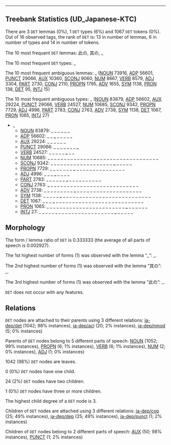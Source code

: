 

--------------------------------------------------------------------------------

## Treebank Statistics (UD_Japanese-KTC)

There are 3 `DET` lemmas (0%), 1 `DET` types (6%) and 1067 `DET` tokens (0%).
Out of 16 observed tags, the rank of `DET` is: 13 in number of lemmas, 6 in number of types and 14 in number of tokens.

The 10 most frequent `DET` lemmas: 此の, 其の, _

The 10 most frequent `DET` types:  _

The 10 most frequent ambiguous lemmas: _ ([NOUN]() 73916, [ADP]() 56601, [PUNCT]() 29066, [AUX]() 10360, [SCONJ]() 9060, [NUM]() 8667, [VERB]() 8579, [ADJ]() 3304, [PART]() 2730, [CONJ]() 2110, [PROPN]() 1795, [ADV]() 1655, [SYM]() 1138, [PRON]() 138, [DET]() 95, [INTJ]() 15)

The 10 most frequent ambiguous types:  _ ([NOUN]() 83879, [ADP]() 56602, [AUX]() 29224, [PUNCT]() 29066, [VERB]() 24527, [NUM]() 10685, [SCONJ]() 9342, [PROPN]() 7729, [ADJ]() 4996, [PART]() 2783, [CONJ]() 2763, [ADV]() 2738, [SYM]() 1138, [DET]() 1067, [PRON]() 1065, [INTJ]() 27)


* _
  * [NOUN]() 83879: <b>_</b> <b>_</b> _ _ _ _ _ _
  * [ADP]() 56602: _ _ <b>_</b> _ _ _ _ _
  * [AUX]() 29224: _ _ _ _ <b>_</b> _ <b>_</b> _
  * [PUNCT]() 29066: _ _ _ _ _ _ _ <b>_</b>
  * [VERB]() 24527: _ _ _ _ _ <b>_</b> _ _
  * [NUM]() 10685: _ _ _ _ _ _ _ _ _ _ _ _ _ _ <b>_</b> _ _ _ _ _ _ _ _ _ _ _ _ _ _ _ _ _ _ _
  * [SCONJ]() 9342: _ _ _ _ _ _ _ _ _ _ _ _ _ _ _ _ _ _ _ <b>_</b> _ _ _ _ _
  * [PROPN]() 7729: <b>_</b> _ _ _ _ <b>_</b> _ _ _ <b>_</b> _ _ _ _ _ _ _ _ _ _ _ _ _ _ _
  * [ADJ]() 4996: _ _ _ <b>_</b> _ _ _ _
  * [PART]() 2783: _ _ _ _ _ _ <b>_</b> _ _ _ _ _ _ _ _ _ _
  * [CONJ]() 2763: <b>_</b> _ _ _ _ _ _ _ _ _ _ _ _ _ _ _ _ _ _ _ _ _ _ _ _ _ _ _
  * [ADV]() 2738: _ _ _ _ _ _ _ _ _ <b>_</b> _ _ _ _ _ _ _ _ _ _ _ _ _ _ _ _ _ _ _ _
  * [SYM]() 1138: _ _ _ _ _ <b>_</b> _ _ _ _ _ _ _ _ _ _ _ _ _ _ _ _ _ _ _ _ _ _ _ _ _ _ _
  * [DET]() 1067: _ _ _ <b>_</b> _ _ _ _ _ _ _ _ _ _ _ _ _ _ _ _ _ _ _ _ _ _ _ _ _ _ _
  * [PRON]() 1065: _ _ _ _ _ _ _ _ _ _ _ _ _ _ _ _ _ _ _ _ _ _ _ _ <b>_</b> _ _ _ _ _ _
  * [INTJ]() 27: _ _ _ _ _ _ _ _ _ _ _ _ _ _ _ _ _ _ _ _ _ _ _ <b>_</b> _ _ _ _ _

## Morphology

The form / lemma ratio of `DET` is 0.333333 (the average of all parts of speech is 0.002927).

The 1st highest number of forms (1) was observed with the lemma “_”: _.

The 2nd highest number of forms (1) was observed with the lemma “其の”: _.

The 3rd highest number of forms (1) was observed with the lemma “此の”: _.

`DET` does not occur with any features.


## Relations

`DET` nodes are attached to their parents using 3 different relations: [ja-dep/det]() (1042; 98% instances), [ja-dep/acl]() (20; 2% instances), [ja-dep/nmod]() (5; 0% instances)

Parents of `DET` nodes belong to 5 different parts of speech: [NOUN]() (1052; 99% instances), [PROPN]() (6; 1% instances), [VERB]() (6; 1% instances), [NUM]() (2; 0% instances), [ADJ]() (1; 0% instances)

1042 (98%) `DET` nodes are leaves.

0 (0%) `DET` nodes have one child.

24 (2%) `DET` nodes have two children.

1 (0%) `DET` nodes have three or more children.

The highest child degree of a `DET` node is 3.

Children of `DET` nodes are attached using 3 different relations: [ja-dep/cop]() (25; 49% instances), [ja-dep/dep]() (25; 49% instances), [ja-dep/punct]() (1; 2% instances)

Children of `DET` nodes belong to 2 different parts of speech: [AUX]() (50; 98% instances), [PUNCT]() (1; 2% instances)

